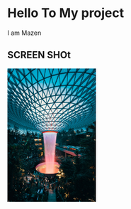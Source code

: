 <h1>Hello To My project</h1>


<p>I am Mazen</p>





<h2>SCREEN SHOt</h2>

<img width="200px"  src="images/1.jpg">



